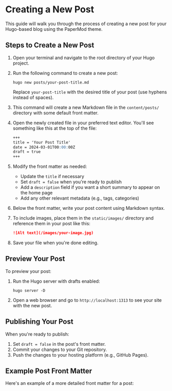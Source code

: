 # Creating a New Post

This guide will walk you through the process of creating a new post for your Hugo-based blog using the PaperMod theme.

## Steps to Create a New Post

1. Open your terminal and navigate to the root directory of your Hugo project.

2. Run the following command to create a new post:

   ```
   hugo new posts/your-post-title.md
   ```

   Replace `your-post-title` with the desired title of your post (use hyphens instead of spaces).

3. This command will create a new Markdown file in the `content/posts/` directory with some default front matter.

4. Open the newly created file in your preferred text editor. You'll see something like this at the top of the file:

   ```markdown
   +++
   title = 'Your Post Title'
   date = 2024-03-01T00:00:00Z
   draft = true
   +++
   ```

5. Modify the front matter as needed:
   - Update the `title` if necessary
   - Set `draft = false` when you're ready to publish
   - Add a `description` field if you want a short summary to appear on the home page
   - Add any other relevant metadata (e.g., tags, categories)

6. Below the front matter, write your post content using Markdown syntax.

7. To include images, place them in the `static/images/` directory and reference them in your post like this:

   ```markdown
   ![Alt text](/images/your-image.jpg)
   ```

8. Save your file when you're done editing.

## Preview Your Post

To preview your post:

1. Run the Hugo server with drafts enabled:

   ```
   hugo server -D
   ```

2. Open a web browser and go to `http://localhost:1313` to see your site with the new post.

## Publishing Your Post

When you're ready to publish:

1. Set `draft = false` in the post's front matter.
2. Commit your changes to your Git repository.
3. Push the changes to your hosting platform (e.g., GitHub Pages).

## Example Post Front Matter

Here's an example of a more detailed front matter for a post:
